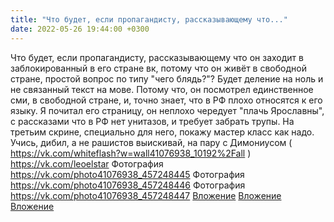 ```yaml
---
title: "Что будет, если пропагандисту, рассказывающему что..."
date: 2022-05-26 19:44:00 +0300
---
```


Что будет, если пропагандисту, рассказывающему что он заходит в заблокированный в его стране вк, потому что он живёт в свободной стране, простой вопрос по типу "чего блядь?"?
Будет деление на ноль и не связанный текст на мове. Потому что, он посмотрел единственное сми, в свободной стране, и, точно знает, что в РФ плохо относятся к его языку.
Я почитал его страницу, он неплохо чередует "плачь Ярославны", с рассказами что в РФ нет унитазов, и требует забрать трупы.
На третьим скрине, специально для него, покажу мастер класс как надо. Учись, дибил, а не рашистов выискивай, на пару с Димониусом ( https://vk.com/whiteflash?w=wall41076938_10192%2Fall )
<a class="vk-attach" href="https://vk.com/leoelstar">https://vk.com/leoelstar</a>
Фотография
<a class="vk-attach" href="https://vk.com/photo41076938_457248445">https://vk.com/photo41076938_457248445</a>
Фотография
<a class="vk-attach" href="https://vk.com/photo41076938_457248446">https://vk.com/photo41076938_457248446</a>
Фотография
<a class="vk-attach" href="https://vk.com/photo41076938_457248447">https://vk.com/photo41076938_457248447</a>
<a class="vk-attach" href="https://vk.com/photo41076938_457248445">Вложение</a>
<a class="vk-attach" href="https://vk.com/photo41076938_457248446">Вложение</a>
<a class="vk-attach" href="https://vk.com/photo41076938_457248447">Вложение</a>
